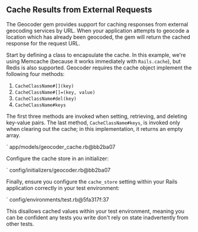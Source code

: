 ## Cache Results from External Requests

The Geocoder gem provides support for caching responses from external geocoding
services by URL. When your application attempts to geocode a location which has
already been geocoded, the gem will return the cached response for the request
URL.

Start by defining a class to encapsulate the cache. In this example, we're
using Memcache (because it works immediately with `Rails.cache`), but Redis is
also supported. Geocoder requires the cache object implement the following
four methods:

1. `CacheClassName#[](key)`
2. `CacheClassName#[]=(key, value)`
3. `CacheClassName#del(key)`
4. `CacheClassName#keys`

The first three methods are invoked when setting, retrieving, and deleting
key-value pairs. The last method, `CacheClassName#keys`, is invoked only when
clearing out the cache; in this implementation, it returns an empty array.

` app/models/geocoder_cache.rb@bb2ba07

Configure the cache store in an initializer:

` config/initializers/geocoder.rb@bb2ba07

Finally, ensure you configure the `cache_store` setting within your Rails
application correctly in your test environment:

` config/environments/test.rb@5fa317f:37

This disallows cached values within your test environment, meaning you can be
confident any tests you write don't rely on state inadvertently from other
tests.

